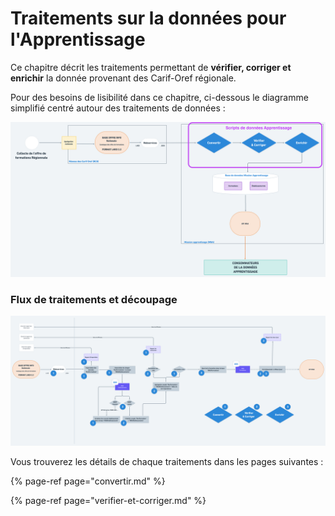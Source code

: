 # Traitements sur la données pour l'Apprentissage

Ce chapitre décrit les traitements permettant de **vérifier, corriger et enrichir** la donnée provenant des Carif-Oref régionale.  
  
Pour des besoins de lisibilité dans ce chapitre, ci-dessous le diagramme simplifié centré autour des traitements de données :

![](../../.gitbook/assets/s1-2%20%281%29.png)

### Flux de traitements et découpage

![](../../.gitbook/assets/s9.png)

Vous trouverez les détails de chaque traitements dans les pages suivantes : 

{% page-ref page="convertir.md" %}

{% page-ref page="verifier-et-corriger.md" %}

